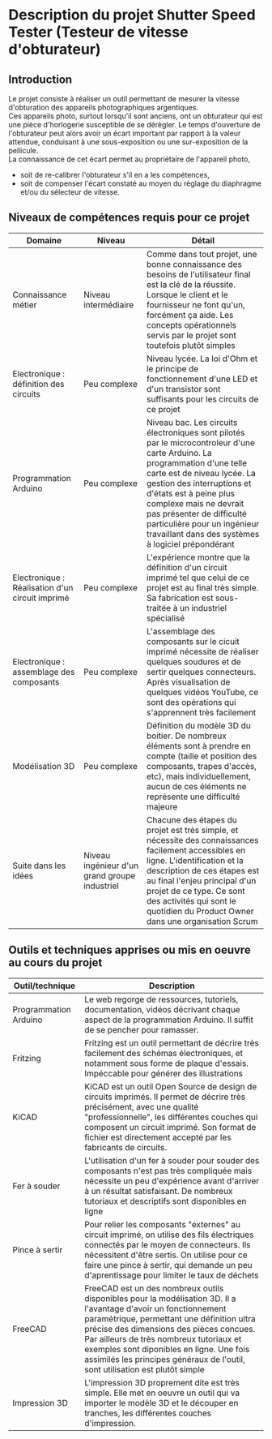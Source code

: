 # Description du projet Shutter Speed Tester (Testeur de vitesse d'obturateur)

## Introduction

Le projet consiste à réaliser un outil permettant de mesurer la vitesse d'obturation des appareils photographiques argentiques.  
Ces appareils photo, surtout lorsqu'il sont anciens, ont un obturateur qui est une pièce d'horlogerie susceptible de se dérègler. Le temps d'ouverture de l'obturateur peut alors avoir un écart important par rapport à la valeur attendue, conduisant à une sous-exposition ou une sur-exposition de la pellicule.  
La connaissance de cet écart permet au propriétaire de l'appareil photo, 
- soit de re-calibrer l'obturateur s'il en a les compétences, 
- soit de compenser l'écart constaté au moyen du règlage du diaphragme et/ou du sélecteur de vitesse.


## Niveaux de compétences requis pour ce projet

| Domaine | Niveau | Détail |
|--|--|--|
| Connaissance métier | Niveau intermédiaire| Comme dans tout projet, une bonne connaissance des besoins de l'utilisateur final est la clé de la réussite. Lorsque le client et le fournisseur ne font qu'un, forcément ça aide. Les concepts opérationnels servis par le projet sont toutefois plutôt simples|
| Electronique : définition des circuits| Peu complexe | Niveau lycée. La loi d'Ohm et le principe de fonctionnement d'une LED et d'un transistor sont suffisants pour les circuits de ce projet |
| Programmation Arduino| Peu complexe | Niveau bac. Les circuits électroniques sont pilotés par le microcontroleur d'une carte Arduino. La programmation d'une telle carte est de niveau lycée. La gestion des interruptions et d'états est à peine plus complexe mais ne devrait pas présenter de difficulté particulière pour un ingénieur travaillant dans des systèmes à logiciel prépondérant |
| Electronique : Réalisation d'un circuit imprimé | Peu complexe | L'expérience montre que la définition d'un circuit imprimé tel que celui de ce projet est au final très simple. Sa fabrication est sous-traitée à un industriel spécialisé |
| Electronique : assemblage des composants| Peu complexe| L'assemblage des composants sur le cicuit imprimé nécessite de réaliser quelques soudures et de sertir quelques connecteurs. Après visualisation de quelques vidéos YouTube, ce sont des opérations qui s'apprennent très facilement|
| Modélisation 3D | Peu complexe | Définition du modèle 3D du boitier. De nombreux éléments sont à prendre en compte (taille et position des composants, trapes d'accès, etc), mais individuellement, aucun de ces éléments ne représente une difficulté majeure|
| Suite dans les idées| Niveau ingénieur d'un grand groupe industriel | Chacune des étapes du projet est très simple, et nécessite des connaissances facilement accessibles en ligne. L'identification et la description de ces étapes est au final l'enjeu principal d'un projet de ce type. Ce sont des activités qui sont le quotidien du Product Owner dans une organisation Scrum| 

## Outils et techniques apprises ou mis en oeuvre au cours du projet
|Outil/technique|Description|
|---|---|
| Programmation Arduino | Le web regorge de ressources, tutoriels, documentation, vidéos décrivant chaque aspect de la programmation Arduino. Il suffit de se pencher pour ramasser. |
| Fritzing| Fritzing est un outil permettant de décrire très facilement des schémas électroniques, et notamment sous forme de plaque d'essais. Impéccable pour générer des illustrations|
| KiCAD | KiCAD est un outil Open Source de design de circuits imprimés. Il permet de décrire très précisément, avec une qualité "professionnelle", les différentes couches qui composent un circuit imprimé. Son format de fichier est directement accepté par les fabricants de circuits. |
| Fer à souder | L'utilisation d'un fer à souder pour souder des composants n'est pas très compliquée mais nécessite un peu d'expérience avant d'arriver à un résultat satisfaisant. De nombreux tutoriaux et descriptifs sont disponibles en ligne |
| Pince à sertir| Pour relier les composants "externes" au circuit imprimé, on utilise des fils électriques connectés par le moyen de connecteurs. Ils nécessitent d'être sertis. On utilise pour ce faire une pince à sertir, qui demande un peu d'aprentissage pour limiter le taux de déchets|
| FreeCAD | FreeCAD est un des nombreux outils disponibles pour la modélisation 3D. Il a l'avantage d'avoir un fonctionnement paramétrique, permettant une définition ultra précise des dimensions des pièces concues. Par ailleurs de très nombreux tutoriaux et exemples sont diponibles en ligne. Une fois assimilés les principes généraux de l'outil, sont utilisation est plutôt simple |
| Impression 3D| L'impression 3D proprement dite est très simple. Elle met en oeuvre un outil qui va importer le modèle 3D et le découper en tranches, les différentes couches d'impression.  |
